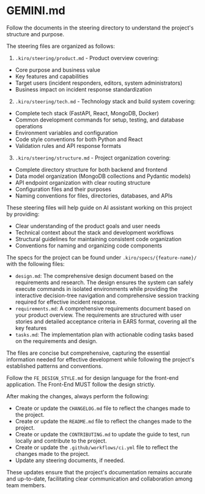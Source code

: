 # GEMINI.md

Follow the documents in the steering directory to understand the project's structure and purpose.

The steering files are organized as follows:

1. `.kiro/steering/product.md` - Product overview covering:

- Core purpose and business value
- Key features and capabilities
- Target users (incident responders, editors, system administrators)
- Business impact on incident response standardization

2. `.kiro/steering/tech.md` - Technology stack and build system covering:

- Complete tech stack (FastAPI, React, MongoDB, Docker)
- Common development commands for setup, testing, and database operations
- Environment variables and configuration
- Code style conventions for both Python and React
- Validation rules and API response formats

3. `.kiro/steering/structure.md` - Project organization covering:

- Complete directory structure for both backend and frontend
- Data model organization (MongoDB collections and Pydantic models)
- API endpoint organization with clear routing structure
- Configuration files and their purposes
- Naming conventions for files, directories, databases, and APIs

These steering files will help guide on AI assistant working on this project by providing:

- Clear understanding of the product goals and user needs
- Technical context about the stack and development workflows
- Structural guidelines for maintaining consistent code organization
- Conventions for naming and organizing code components

The specs for the project can be found under `.kiro/specs/{feature-name}/` with the following files:

- `design.md`: The comprehensive design document based on the requirements and research. The design ensures the system can safely execute commands in isolated environments while providing the interactive decision-tree navigation and comprehensive session tracking required for effective incident response.
- `requirements.md`: A comprehensive requirements document based on your product overview. The requirements are structured with user stories and detailed acceptance criteria in EARS format, covering all the key features
- `tasks.md`: The implementation plan with actionable coding tasks based on the requirements and design.

The files are concise but comprehensive, capturing the essential information needed for effective development while following the project's established patterns and conventions.

Follow the `FE_DESIGN_STYLE.md` for design language for the front-end application. The Front-End MUST follow the design strictly.

After making the changes, always perform the following:

- Create or update the `CHANGELOG.md` file to reflect the changes made to the project.
- Create or update the `README.md` file to reflect the changes made to the project.
- Create or update the `CONTRIBUTING.md` to update the guide to test, run locally and contribute to the project.
- Create or update the `.github/workflows/ci.yml` file to reflect the changes made to the project.
- Update any steering documents, if needed.

These updates ensure that the project's documentation remains accurate and up-to-date, facilitating clear communication and collaboration among team members.
